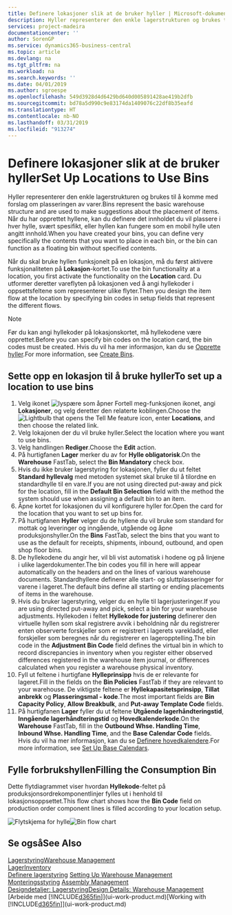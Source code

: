 ```yaml
---
title: Definere lokasjoner slik at de bruker hyller | Microsoft-dokumentasjon
description: Hyller representerer den enkle lagerstrukturen og brukes til å komme med forslag om plasseringen av varer. Når du har opprettet hyllene, kan du definere det innholdet du vil plassere i hver hylle, svært spesifikt, eller hyllen kan fungere som en mobil hylle uten angitt innhold.
services: project-madeira
documentationcenter: ''
author: SorenGP
ms.service: dynamics365-business-central
ms.topic: article
ms.devlang: na
ms.tgt_pltfrm: na
ms.workload: na
ms.search.keywords: ''
ms.date: 04/01/2019
ms.author: sgroespe
ms.openlocfilehash: 549d3928d4d6429bd640d005891428ae419b2dfb
ms.sourcegitcommit: bd78a5d990c9e83174da1409076c22df8b35eafd
ms.translationtype: HT
ms.contentlocale: nb-NO
ms.lasthandoff: 03/31/2019
ms.locfileid: "913274"
---
```

# <a name="set-up-locations-to-use-bins"></a><span data-ttu-id="a35a0-104">Definere lokasjoner slik at de bruker hyller</span><span class="sxs-lookup"><span data-stu-id="a35a0-104">Set Up Locations to Use Bins</span></span>
<span data-ttu-id="a35a0-105">Hyller representerer den enkle lagerstrukturen og brukes til å komme med forslag om plasseringen av varer.</span><span class="sxs-lookup"><span data-stu-id="a35a0-105">Bins represent the basic warehouse structure and are used to make suggestions about the placement of items.</span></span> <span data-ttu-id="a35a0-106">Når du har opprettet hyllene, kan du definere det innholdet du vil plassere i hver hylle, svært spesifikt, eller hyllen kan fungere som en mobil hylle uten angitt innhold.</span><span class="sxs-lookup"><span data-stu-id="a35a0-106">When you have created your bins, you can define very specifically the contents that you want to place in each bin, or the bin can function as a floating bin without specified contents.</span></span>  

<span data-ttu-id="a35a0-107">Når du skal bruke hyllen funksjonelt på en lokasjon, må du først aktivere funksjonaliteten på **Lokasjon**-kortet.</span><span class="sxs-lookup"><span data-stu-id="a35a0-107">To use the bin functionality at a location, you first activate the functionality on the **Location** card.</span></span> <span data-ttu-id="a35a0-108">Du utformer deretter vareflyten på lokasjonen ved å angi hyllekoder i oppsettsfeltene som representerer ulike flyter.</span><span class="sxs-lookup"><span data-stu-id="a35a0-108">Then you design the item flow at the location by specifying bin codes in setup fields that represent the different flows.</span></span>  

> [!NOTE]  
>  <span data-ttu-id="a35a0-109">Før du kan angi hyllekoder på lokasjonskortet, må hyllekodene være opprettet.</span><span class="sxs-lookup"><span data-stu-id="a35a0-109">Before you can specify bin codes on the location card, the bin codes must be created.</span></span> <span data-ttu-id="a35a0-110">Hvis du vil ha mer informasjon, kan du se [Opprette hyller](warehouse-how-to-create-individual-bins.md).</span><span class="sxs-lookup"><span data-stu-id="a35a0-110">For more information, see [Create Bins](warehouse-how-to-create-individual-bins.md).</span></span>  

## <a name="to-set-up-a-location-to-use-bins"></a><span data-ttu-id="a35a0-111">Sette opp en lokasjon til å bruke hyller</span><span class="sxs-lookup"><span data-stu-id="a35a0-111">To set up a location to use bins</span></span>  
1.  <span data-ttu-id="a35a0-112">Velg ikonet ![lyspære som åpner Fortell meg-funksjonen](media/ui-search/search_small.png "Fortell hva du vil gjøre") ikonet, angi **Lokasjoner**, og velg deretter den relaterte koblingen.</span><span class="sxs-lookup"><span data-stu-id="a35a0-112">Choose the ![Lightbulb that opens the Tell Me feature](media/ui-search/search_small.png "Tell me what you want to do") icon, enter **Locations**, and then choose the related link.</span></span>  
2.  <span data-ttu-id="a35a0-113">Velg lokajonen der du vil bruke hyller.</span><span class="sxs-lookup"><span data-stu-id="a35a0-113">Select the location where you want to use bins.</span></span>  
3.  <span data-ttu-id="a35a0-114">Velg handlingen **Rediger**.</span><span class="sxs-lookup"><span data-stu-id="a35a0-114">Choose the **Edit** action.</span></span>  
4.  <span data-ttu-id="a35a0-115">På hurtigfanen **Lager** merker du av for **Hylle obligatorisk**.</span><span class="sxs-lookup"><span data-stu-id="a35a0-115">On the **Warehouse** FastTab, select the **Bin Mandatory** check box.</span></span>  
5.  <span data-ttu-id="a35a0-116">Hvis du ikke bruker lagerstyring for lokasjonen, fyller du ut feltet **Standard hyllevalg** med metoden systemet skal bruke til å tilordne en standardhylle til en vare.</span><span class="sxs-lookup"><span data-stu-id="a35a0-116">If you are not using directed put-away and pick for the location, fill in the **Default Bin Selection** field with the method the system should use when assigning a default bin to an item.</span></span>  
6.  <span data-ttu-id="a35a0-117">Åpne kortet for lokasjonen du vil konfigurere hyller for.</span><span class="sxs-lookup"><span data-stu-id="a35a0-117">Open the card for the location that you want to set up bins for.</span></span>
7.  <span data-ttu-id="a35a0-118">På hurtigfanen **Hyller** velger du de hyllene du vil bruke som standard for mottak og leveringer og inngående, utgående og åpne produksjonshyller.</span><span class="sxs-lookup"><span data-stu-id="a35a0-118">On the **Bins** FastTab, select the bins that you want to use as the default for receipts, shipments, inbound, outbound, and open shop floor bins.</span></span>  
8.  <span data-ttu-id="a35a0-119">De hyllekodene du angir her, vil bli vist automatisk i hodene og på linjene i ulike lagerdokumenter.</span><span class="sxs-lookup"><span data-stu-id="a35a0-119">The bin codes you fill in here will appear automatically on the headers and on the lines of various warehouse documents.</span></span> <span data-ttu-id="a35a0-120">Standardhyllene definerer alle start- og sluttplasseringer for varene i lageret.</span><span class="sxs-lookup"><span data-stu-id="a35a0-120">The default bins define all starting or ending placements of items in the warehouse.</span></span>  
9.  <span data-ttu-id="a35a0-121">Hvis du bruker lagerstyring, velger du en hylle til lagerjusteringer.</span><span class="sxs-lookup"><span data-stu-id="a35a0-121">If you are using directed put-away and pick, select a bin for your warehouse adjustments.</span></span> <span data-ttu-id="a35a0-122">Hyllekoden i feltet **Hyllekode for justering** definerer den virtuelle hyllen som skal registrere avvik i beholdning når du registrerer enten observerte forskjeller som er registrert i lagerets varekladd, eller forskjeller som beregnes når du registrerer en lageropptelling.</span><span class="sxs-lookup"><span data-stu-id="a35a0-122">The bin code in the **Adjustment Bin Code** field defines the virtual bin in which to record discrepancies in inventory when you register either observed differences registered in the warehouse item journal, or differences calculated when you register a warehouse physical inventory.</span></span>  
10. <span data-ttu-id="a35a0-123">Fyll ut feltene i hurtigfane **Hylleprinsipp** hvis de er relevante for lageret.</span><span class="sxs-lookup"><span data-stu-id="a35a0-123">Fill in the fields on the **Bin Policies** FastTab if they are relevant to your warehouse.</span></span> <span data-ttu-id="a35a0-124">De viktigste feltene er **Hyllekapasitetsprinsipp**, **Tillat anbrekk** og **Plasseringsmal - kode**.</span><span class="sxs-lookup"><span data-stu-id="a35a0-124">The most important fields are **Bin Capacity Policy**, **Allow Breakbulk**, and **Put-away Template Code** fields.</span></span>  
11. <span data-ttu-id="a35a0-125">På hurtigfanen **Lager** fyller du ut feltene **Utgående lagerhåndteringstid**, **Inngående lagerhåndteringstid** og **Hovedkalenderkode**.</span><span class="sxs-lookup"><span data-stu-id="a35a0-125">On the **Warehouse** FastTab, fill in the **Outbound Whse. Handling Time**, **Inbound Whse. Handling Time**, and the **Base Calendar Code** fields.</span></span> <span data-ttu-id="a35a0-126">Hvis du vil ha mer informasjon, kan du se [Definere hovedkalendere](across-how-to-assign-base-calendars.md).</span><span class="sxs-lookup"><span data-stu-id="a35a0-126">For more information, see [Set Up Base Calendars](across-how-to-assign-base-calendars.md).</span></span>

## <a name="filling-the-consumption-bin"></a><span data-ttu-id="a35a0-127">Fylle forbrukshyllen</span><span class="sxs-lookup"><span data-stu-id="a35a0-127">Filling the Consumption Bin</span></span>
<span data-ttu-id="a35a0-128">Dette flytdiagrammet viser hvordan **Hyllekode**-feltet på produksjonsordrekomponentlinjer fylles ut i henhold til lokasjonsoppsettet.</span><span class="sxs-lookup"><span data-stu-id="a35a0-128">This flow chart shows how the **Bin Code** field on production order component lines is filled according to your location setup.</span></span>

<span data-ttu-id="a35a0-129">![Flytskjema for hylle](media/binflow.png "BinFlow")</span><span class="sxs-lookup"><span data-stu-id="a35a0-129">![Bin flow chart](media/binflow.png "BinFlow")</span></span>  

## <a name="see-also"></a><span data-ttu-id="a35a0-130">Se også</span><span class="sxs-lookup"><span data-stu-id="a35a0-130">See Also</span></span>
[<span data-ttu-id="a35a0-131">Lagerstyring</span><span class="sxs-lookup"><span data-stu-id="a35a0-131">Warehouse Management</span></span>](warehouse-manage-warehouse.md)  
[<span data-ttu-id="a35a0-132">Lager</span><span class="sxs-lookup"><span data-stu-id="a35a0-132">Inventory</span></span>](inventory-manage-inventory.md)  
<span data-ttu-id="a35a0-133">[Definere lagerstyring](warehouse-setup-warehouse.md)   </span><span class="sxs-lookup"><span data-stu-id="a35a0-133">[Setting Up Warehouse Management](warehouse-setup-warehouse.md)   </span></span>  
<span data-ttu-id="a35a0-134">[Monteringsstyring](assembly-assemble-items.md)  </span><span class="sxs-lookup"><span data-stu-id="a35a0-134">[Assembly Management](assembly-assemble-items.md)  </span></span>  
[<span data-ttu-id="a35a0-135">Designdetaljer: Lagerstyring</span><span class="sxs-lookup"><span data-stu-id="a35a0-135">Design Details: Warehouse Management</span></span>](design-details-warehouse-management.md)  
<span data-ttu-id="a35a0-136">[Arbeide med [!INCLUDE[d365fin](includes/d365fin_md.md)]](ui-work-product.md)</span><span class="sxs-lookup"><span data-stu-id="a35a0-136">[Working with [!INCLUDE[d365fin](includes/d365fin_md.md)]](ui-work-product.md)</span></span>
